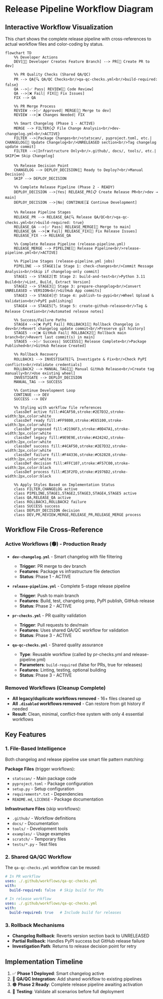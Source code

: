 # Release Pipeline Workflow Diagram

## Interactive Workflow Visualization

This chart shows the complete release pipeline with cross-references to actual workflow files and color-coding by status.

```mermaid
flowchart TD
    %% Developer Actions
    DEV[👨‍💻 Developer Creates Feature Branch] --> PR[📝 Create PR to dev]
    
    %% PR Quality Checks (Shared QA/QC)
    PR --> QA{🔍 QA/QC Checks<br/>qa-qc-checks.yml<br/>build-required: false}
    QA -->|✅ Pass| REVIEW[👀 Code Review]
    QA -->|❌ Fail| FIX[🔧 Fix Issues]
    FIX --> QA
    
    %% PR Merge Process
    REVIEW -->|✅ Approved| MERGE[🔀 Merge to dev]
    REVIEW -->|❌ Changes Needed| FIX
    
    %% Smart Changelog (Phase 1 - ACTIVE)
    MERGE --> FILTER{📋 File Change Analysis<br/>dev-changelog.yml<br/>ACTIVE}
    FILTER -->|Package Changes<br/>statscan/, pyproject.toml, etc.| CHANGELOG[📝 Update Changelog<br/>UNRELEASED section<br/>Tag changelog update commit]
    FILTER -->|Infrastructure Only<br/>.github/, docs/, tools/, etc.| SKIP[⏭️ Skip Changelog]
    
    %% Release Decision Point
    CHANGELOG --> DEPLOY_DECISION{🚀 Ready to Deploy?<br/>Manual Decision}
    SKIP --> DEPLOY_DECISION
    
    %% Complete Release Pipeline (Phase 2 - READY)
    DEPLOY_DECISION -->|Yes| RELEASE_PR[📋 Create Release PR<br/>dev → main]
    DEPLOY_DECISION -->|No| CONTINUE[⏳ Continue Development]
    
    %% Release Pipeline Stages
    RELEASE_PR --> RELEASE_QA{🔍 Release QA/QC<br/>qa-qc-checks.yml<br/>build-required: true}
    RELEASE_QA -->|✅ Pass| RELEASE_MERGE[🔀 Merge to main]
    RELEASE_QA -->|❌ Fail| RELEASE_FIX[🔧 Fix Release Issues]
    RELEASE_FIX --> RELEASE_QA
    
    %% Complete Release Pipeline (release-pipeline.yml)
    RELEASE_MERGE --> PIPELINE[🚀 Release Pipeline<br/>release-pipeline.yml<br/>ACTIVE]
    
    %% Pipeline Stages (release-pipeline.yml jobs)
    PIPELINE --> STAGE1[📊 Stage 1: check-changes<br/>Commit Message Analysis<br/>Skip if changelog-only commit]
    STAGE1 --> STAGE2[🏗️ Stage 2: build-and-test<br/>Python 3.11 Build<br/>Lint, Build, Extract Version]
    STAGE2 --> STAGE3[📝 Stage 3: prepare-changelog<br/>Convert UNRELEASED → VERSION<br/>GitHub App commits]
    STAGE3 --> STAGE4[📦 Stage 4: publish-to-pypi<br/>Wheel Upload & Validation<br/>PyPI publishing]
    STAGE4 --> STAGE5[🏷️ Stage 5: create-github-release<br/>Tag & Release Creation<br/>Automated release notes]
    
    %% Success/Failure Paths
    STAGE4 -->|❌ PyPI Fail| ROLLBACK1[🔄 Rollback Changelog in dev<br/>Revert changelog update commit<br/>Preserve git history]
    STAGE5 -->|❌ GitHub Fail| ROLLBACK2[🔄 Rollback main branch<br/>Revert last commit(s) in main]
    STAGE5 -->|✅ Success| SUCCESS[🎉 Release Complete<br/>Package Published<br/>GitHub Release Created]
    
    %% Rollback Recovery
    ROLLBACK1 --> INVESTIGATE[🔍 Investigate & Fix<br/>Check PyPI conflicts<br/>Validate credentials]
    ROLLBACK2 --> MANUAL_TAG[👨‍💻 Manual GitHub Release<br/>Create tag manually<br/>Use existing wheel]
    INVESTIGATE --> DEPLOY_DECISION
    MANUAL_TAG --> SUCCESS
    
    %% Continue Development Loop
    CONTINUE --> DEV
    SUCCESS --> DEV

    %% Styling with workflow file references
    classDef active fill:#4CAF50,stroke:#2E7D32,stroke-width:3px,color:white
    classDef ready fill:#FF9800,stroke:#E65100,stroke-width:3px,color:white
    classDef proposed fill:#2196F3,stroke:#0D47A1,stroke-width:3px,color:white
    classDef legacy fill:#9E9E9E,stroke:#424242,stroke-width:2px,color:white
    classDef success fill:#4CAF50,stroke:#2E7D32,stroke-width:2px,color:white
    classDef failure fill:#F44336,stroke:#C62828,stroke-width:2px,color:white
    classDef decision fill:#FFC107,stroke:#F57C00,stroke-width:2px,color:black
    classDef process fill:#E3F2FD,stroke:#1976D2,stroke-width:2px,color:black
    
    %% Apply Styles Based on Implementation Status
    class FILTER,CHANGELOG active
    class PIPELINE,STAGE1,STAGE2,STAGE3,STAGE4,STAGE5 active
    class QA,RELEASE_QA active
    class ROLLBACK1,ROLLBACK2 failure
    class SUCCESS success
    class DEPLOY_DECISION decision
    class DEV,PR,REVIEW,MERGE,RELEASE_PR,RELEASE_MERGE process
```

## Workflow File Cross-Reference

### Active Workflows (🟢) - Production Ready
- **`dev-changelog.yml`** - Smart changelog with file filtering
  - **Trigger**: PR merge to dev branch
  - **Features**: Package vs infrastructure file detection
  - **Status**: Phase 1 - ACTIVE

- **`release-pipeline.yml`** - Complete 5-stage release pipeline
  - **Trigger**: Push to main branch
  - **Features**: Build, test, changelog prep, PyPI publish, GitHub release
  - **Status**: Phase 2 - ACTIVE

- **`pr-checks.yml`** - PR quality validation
  - **Trigger**: Pull requests to dev/main
  - **Features**: Uses shared QA/QC workflow for validation
  - **Status**: Phase 3 - ACTIVE

- **`qa-qc-checks.yml`** - Shared quality assurance
  - **Type**: Reusable workflow (called by pr-checks.yml and release-pipeline.yml)
  - **Parameters**: `build-required` (false for PRs, true for releases)
  - **Features**: Linting, testing, optional building
  - **Status**: Phase 3 - ACTIVE

### Removed Workflows (Cleanup Complete)
- **All legacy/duplicate workflows removed** - 16+ files cleaned up
- **All `.disabled` workflows removed** - Can restore from git history if needed
- **Result**: Clean, minimal, conflict-free system with only 4 essential workflows

## Key Features

### 1. File-Based Intelligence
Both changelog and release pipeline use smart file pattern matching:

**Package Files** (trigger workflows):
- `statscan/` - Main package code
- `pyproject.toml` - Package configuration
- `setup.py` - Setup configuration  
- `requirements*.txt` - Dependencies
- `README.md`, `LICENSE` - Package documentation

**Infrastructure Files** (skip workflows):
- `.github/` - Workflow definitions
- `docs/` - Documentation
- `tools/` - Development tools
- `examples/` - Usage examples
- `scratch/` - Temporary files
- `tests/*.py` - Test files

### 2. Shared QA/QC Workflow
The `qa-qc-checks.yml` workflow can be reused:

```yaml
# In PR workflow
uses: ./.github/workflows/qa-qc-checks.yml
with:
  build-required: false  # Skip build for PRs

# In release workflow  
uses: ./.github/workflows/qa-qc-checks.yml
with:
  build-required: true   # Include build for releases
```

### 3. Rollback Mechanisms
- **Changelog Rollback**: Reverts version section back to UNRELEASED
- **Partial Rollback**: Handles PyPI success but GitHub release failure
- **Investigation Path**: Returns to release decision point for retry

## Implementation Timeline

1. ✅ **Phase 1 Deployed**: Smart changelog active
2. 🔵 **QA/QC Integration**: Add shared workflow to existing pipelines  
3. 🟠 **Phase 2 Ready**: Complete release pipeline awaiting activation
4. 🔄 **Testing**: Validate all scenarios before full deployment

